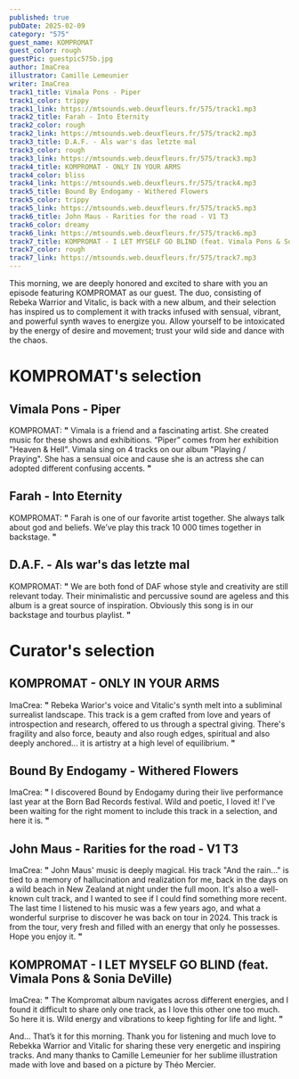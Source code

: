 ```yaml
---
published: true
pubDate: 2025-02-09
category: "575"
guest_name: KOMPROMAT
guest_color: rough
guestPic: guestpic575b.jpg
author: ImaCrea
illustrator: Camille Lemeunier
writer: ImaCrea
track1_title: Vimala Pons - Piper
track1_color: trippy
track1_link: https://mtsounds.web.deuxfleurs.fr/575/track1.mp3
track2_title: Farah - Into Eternity
track2_color: rough
track2_link: https://mtsounds.web.deuxfleurs.fr/575/track2.mp3
track3_title: D.A.F. - Als war's das letzte mal
track3_color: rough
track3_link: https://mtsounds.web.deuxfleurs.fr/575/track3.mp3
track4_title: KOMPROMAT - ONLY IN YOUR ARMS
track4_color: bliss
track4_link: https://mtsounds.web.deuxfleurs.fr/575/track4.mp3
track5_title: Bound By Endogamy - Withered Flowers
track5_color: trippy
track5_link: https://mtsounds.web.deuxfleurs.fr/575/track5.mp3
track6_title: John Maus - Rarities for the road - V1 T3
track6_color: dreamy
track6_link: https://mtsounds.web.deuxfleurs.fr/575/track6.mp3
track7_title: KOMPROMAT - I LET MYSELF GO BLIND (feat. Vimala Pons & Sonia DeVille)
track7_color: rough
track7_link: https://mtsounds.web.deuxfleurs.fr/575/track7.mp3
---
```

This morning, we are deeply honored and excited to share with you an episode featuring KOMPROMAT as our guest. The duo, consisting of Rebeka Warrior and Vitalic, is back with a new album, and their selection has inspired us to complement it with tracks infused with sensual, vibrant, and powerful synth waves to energize you. Allow yourself to be intoxicated by the energy of desire and movement; trust your wild side and dance with the chaos.

# KOMPROMAT's selection

## Vimala Pons - Piper

KOMPROMAT: **"** Vimala is a friend and a fascinating artist. She created music for these shows and exhibitions. “Piper” comes from her exhibition "Heaven & Hell".
Vimala sing on 4 tracks on our album "Playing / Praying". She has a sensual oice and cause she is an actress she can adopted different confusing accents. **"** 

## Farah - Into Eternity

KOMPROMAT: **"** Farah is one of our favorite artist together. She always talk about god and beliefs. We’ve play this track 10 000 times together in backstage. **"** 

## D.A.F. - Als war's das letzte mal

KOMPROMAT: **"** We are both fond of DAF whose style and creativity are still relevant today. Their minimalistic and percussive sound are ageless and this album is a great source of inspiration. Obviously this song is in our backstage and tourbus playlist. **"** 

# Curator's selection


## KOMPROMAT - ONLY IN YOUR ARMS

ImaCrea: **"** Rebeka Warior's voice and Vitalic's synth melt into a subliminal surrealist landscape. This track is a gem crafted from love and years of introspection and research, offered to us through a spectral giving. There's fragility and also force, beauty and also rough edges, spiritual and also deeply anchored... it is artistry at a high level of equilibrium. **"** 

## Bound By Endogamy - Withered Flowers

ImaCrea: **"** I discovered Bound by Endogamy during their live performance last year at the Born Bad Records festival. Wild and poetic, I loved it! I've been waiting for the right moment to include this track in a selection, and here it is. **"** 

## John Maus - Rarities for the road - V1 T3

ImaCrea: **"** John Maus' music is deeply magical. His track "And the rain..." is tied to a memory of hallucination and realization for me, back in the days on a wild beach in New Zealand at night under the full moon. It's also a well-known cult track, and I wanted to see if I could find something more recent. The last time I listened to his music was a few years ago, and what a wonderful surprise to discover he was back on tour in 2024. This track is from the tour, very fresh and filled with an energy that only he possesses. Hope you enjoy it. **"** 

## KOMPROMAT - I LET MYSELF GO BLIND (feat. Vimala Pons & Sonia DeVille)

ImaCrea: **"** The Kompromat album navigates across different energies, and I found it difficult to share only one track, as I love this other one too much. So here it is. Wild energy and vibrations to keep fighting for life and light. **"** 

And... That’s it for this morning. Thank you for listening and much love to Rebekka Warrior and Vitalic for sharing these very energetic and inspiring tracks. And many thanks to Camille Lemeunier for her sublime illustration made with love and based on a picture by Théo Mercier.

